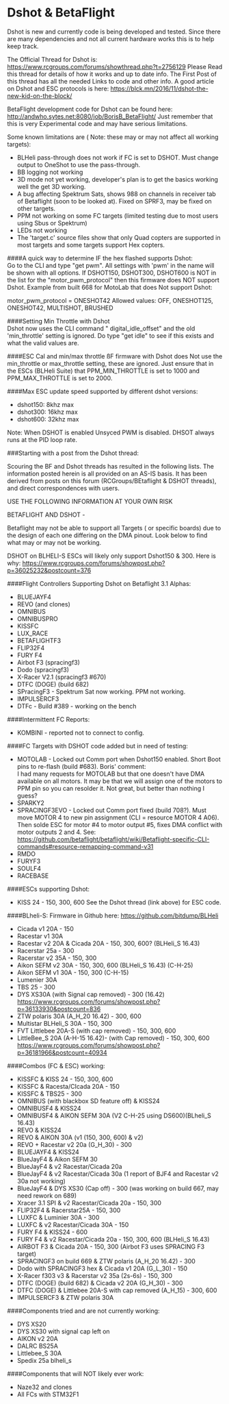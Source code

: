 # Dshot & BetaFlight   
Dshot is new and currently code is being developed and tested. Since there are many dependencies and not all current hardware works this is to help keep track.

The Official Thread for Dshot is: https://www.rcgroups.com/forums/showthread.php?t=2756129
Please Read this thread for details of how it works and up to date info. The First Post of this thread has all the needed Links to code and other info. A good article on Dshot and ESC protocols is here: https://blck.mn/2016/11/dshot-the-new-kid-on-the-block/  

BetaFlight development code for Dshot can be found here:
http://andwho.sytes.net:8080/job/BorisB_BetaFlight/
Just remember that this is very Experimental code and may have serious limitations.

Some known limitations are (
Note: these may or may not affect all working targets):
- BLHeli pass-through does not work if FC is set to DSHOT. Must change output to OneShot to use the pass-through.
- BB logging  not working 
- 3D mode not yet working, developer's plan is to get the basics working well the get 3D working.
- A bug affecting Spektrum Sats, shows 988 on channels in receiver tab of Betaflight (soon to be looked at).
   Fixed on SPRF3, may be fixed on other targets.
- PPM not working on some FC targets (limited testing due to most users using Sbus or Spektrum)
- LEDs not working  
- The 'target.c' source files show that only Quad copters are supported in most targets and some targets support Hex copters.

####A quick way to determine IF the hex flashed supports Dshot:  
Go to the CLI and type "get pwm". All settings with 'pwm' in the name will be shown with all options.
If DSHOT150, DSHOT300, DSHOT600 is NOT in the list for the "motor_pwm_protocol" then this firmware does NOT support Dshot.
Example from built 668 for MotoLab that does Not support Dshot: 

motor_pwm_protocol = ONESHOT42
Allowed values: OFF, ONESHOT125, ONESHOT42, MULTISHOT, BRUSHED

####Setting Min Throttle with Dshot   
Dshot now uses the CLI command " digital_idle_offset" and the old 'min_throttle' setting is ignored.
Do type "get idle" to see if this exists and what the valid values are.

####ESC Cal and min/max throttle
ßF firmware with Dshot does Not use the min_throttle or max_throttle setting, these are ignored.
Just ensure that in the ESCs (BLHeli Suite) that PPM_MIN_THROTTLE is set to 1000 and PPM_MAX_THROTTLE is set to 2000.

####Max ESC update speed supported by different dshot versions:
- dshot150: 8khz max
- dshot300: 16khz max
- dshot600: 32khz max

Note: When DSHOT is enabled Unsyced PWM is disabled. DHSOT always runs at the PID loop rate.

###Starting with a post from the Dshot thread:

Scouring the BF and Dshot threads has resulted in the following lists. The information posted herein is all provided on an AS-IS basis.
It has been derived from posts on this forum (RCGroups/BEtaflight & DSHOT threads), and direct correspondences with users.

USE THE FOLLOWING INFORMATION AT YOUR OWN RISK

BETAFLIGHT AND DSHOT -

Betaflight may not be able to support all Targets ( or specific boards) due to the design of each one differing on the DMA pinout. Look below to find what may or may not be working.

DSHOT on BLHELI-S ESCs will likely only support Dshot150 & 300.
Here is why: https://www.rcgroups.com/forums/showpost.php?p=36025232&postcount=376




####Flight Controllers Supporting Dshot on Betaflight 3.1 Alphas:
- BLUEJAYF4
- REVO (and clones)
- OMNIBUS
- OMNIBUSPRO
- KISSFC
- LUX_RACE
- BETAFLIGHTF3
- FLIP32F4
- FURY F4
- Airbot F3 (spracingf3)
- Dodo (spracingf3)
- X-Racer V2.1 (spracingf3 #670)
- DTFC (DOGE) (build 682)
- SPracingF3 - Spektrum Sat now working. PPM not working.
- IMPULSERCF3 
- DTFc - Build #389 - working on the bench

####Intermittent FC Reports:
- KOMBINI - reported not to connect to config.

####FC Targets with DSHOT code added but in need of testing:

- MOTOLAB - Locked out Comm port when Dshot150 enabled. Short Boot pins to re-flash (build #683).
Boris' comment:  
I had many requests for MOTOLAB but that one doesn't have DMA available on all motors. It may be that we will assign one of the motors to PPM pin so you can resolder it. Not great, but better than nothing I guess?
- SPARKY2
- SPRACINGF3EVO - Locked out Comm port fixed (build 708?). Must move MOTOR 4 to new pin assignment (CLI = resource MOTOR 4 A06). Then solde ESC for motor #4 to motor output #5, fixes DMA conflict with motor outputs 2 and 4. See: https://github.com/betaflight/betaflight/wiki/Betaflight-specific-CLI-commands#resource-remapping-command-v31
- RMDO
- FURYF3
- SOULF4
- RACEBASE

####ESCs supporting Dshot:
- KISS 24 - 150, 300, 600 See the Dshot thread (link above) for ESC code.

####BLheli-S:
Firmware in Github here: https://github.com/bitdump/BLHeli

- Cicada v1 20A - 150
- Racestar v1 30A
- Racestar v2 20A & Cicada 20A - 150, 300, 600? (BLHeli_S 16.43)
- Racerstar 25a - 300
- Racerstar v2 35A - 150, 300
- Aikon SEFM v2 30A - 150, 300, 600 (BLHeli_S 16.43) (C-H-25)
- Aikon SEFM v1 30A - 150, 300 (C-H-15)
- Lumenier 30A
- TBS 25 - 300
- DYS XS30A (with Signal cap removed) - 300 (16.42) https://www.rcgroups.com/forums/showpost.php?p=36133930&postcount=836
- ZTW polaris 30A (A_H_20 16.42) - 300, 600
- Multistar BLHeli_S 30A - 150, 300
- FVT Littlebee 20A-S (with cap removed) - 150, 300, 600
- LittleBee_S 20A  (A-H-15 16.42)- (with Cap removed) - 150, 300, 600   
https://www.rcgroups.com/forums/showpost.php?p=36181966&postcount=40934

####Combos (FC & ESC) working:

- KISSFC & KISS 24 - 150, 300, 600
- KISSFC & Racesta/CIcada 20A - 150
- KISSFC & TBS25 - 300
- OMNIBUS (with blackbox SD feature off) & KISS24
- OMNIBUSF4 & KISS24
- OMNIBUSF4 & AIKON SEFM 30A (V2 C-H-25 using DS600)(BLheli_S 16.43)
- REVO & KISS24
- REVO & AIKON 30A (v1 (150, 300, 600) & v2)
- REVO + Racestar v2 20a (G_H_30) - 300
- BLUEJAYF4 & KISS24
- BlueJayF4 & Aikon SEFM 30
- BlueJayF4 & v2 Racestar/Cicada 20a
- BlueJayF4 & v2 Racestar/Cicada 30a (1 report of BJF4 and Racestar v2 30a not working)
- BlueJayF4 & DYS XS30 (Cap off) - 300 (was working on build 667, may need rework on 689)
- Xracer 3.1 SPI & v2 Racestar/Cicada 20a - 150, 300
- FLIP32F4 & Racerstar25A - 150, 300
- LUXFC & Luminier 30A - 300
- LUXFC & v2 Racestar/Cicada 30A - 150
- FURY F4 & KISS24 - 600
- FURY F4 & v2 Racestar/Cicada 20a - 150, 300, 600 (BLHeli_S 16.43)
- AIRBOT F3 & Cicada 20A - 150, 300 (Airbot F3 uses SPRACING F3 target)
- SPRACINGF3 on build 669 & ZTW polaris (A_H_20 16.42) - 300
- Dodo with SPRACINGF3 hex & Cicada v1 20A (G_L_30) - 150
- X-Racer f303 v3 & Racerstar v2 35a (2s-6s) - 150, 300
- DTFC (DOGE) (build 682) & Cicada v2 20A (G_H_30) - 300
- DTFC (DOGE) & Littlebee 20A-S with cap removed (A_H_15) - 300, 600
- IMPULSERCF3 & ZTW polaris 30A

####Components tried and are not currently working:

- DYS XS20
- DYS XS30 with signal cap left on
- AIKON v2 20A
- DALRC BS25A
- Littlebee_S 30A
- Spedix 25a blheli_s

####Components that will NOT likely ever work:
- Naze32 and clones
- All FCs with STM32F1